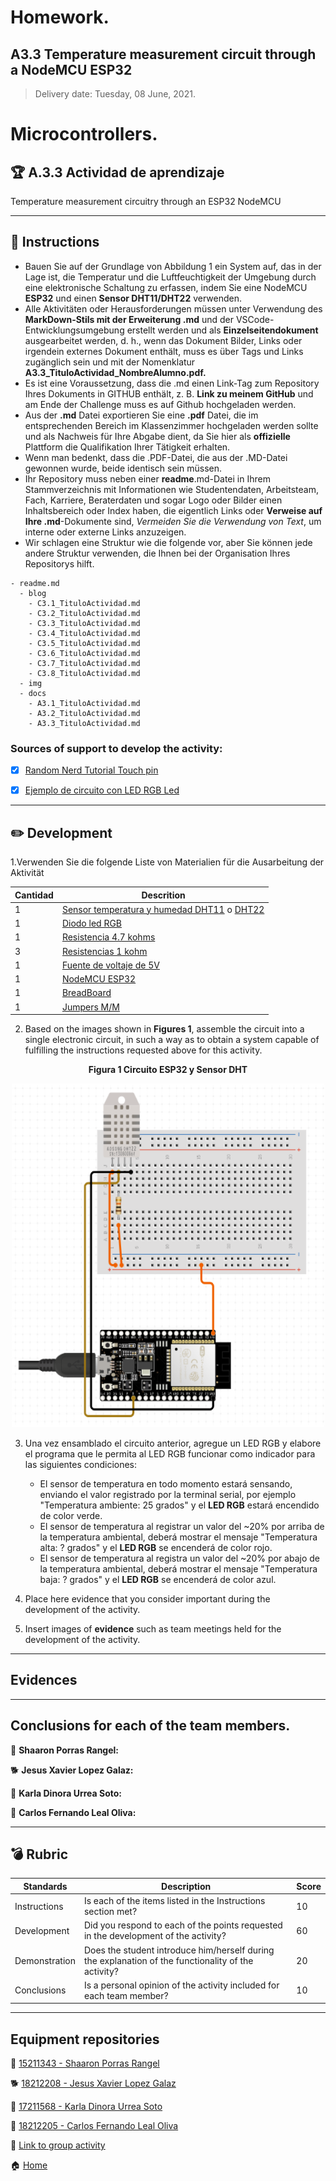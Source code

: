 # **Homework.**  

## A3.3 Temperature measurement circuit through a NodeMCU ESP32

> Delivery date: Tuesday, 08 June, 2021.
> 

# Microcontrollers.

## 🏆 A.3.3 Actividad de aprendizaje

Temperature measurement circuitry through an ESP32 NodeMCU
___

## 📘 Instructions

- Bauen Sie auf der Grundlage von Abbildung 1 ein System auf, das in der Lage ist, die Temperatur und die Luftfeuchtigkeit der Umgebung durch eine elektronische Schaltung zu erfassen, indem Sie eine NodeMCU **ESP32** und einen **Sensor DHT11/DHT22** verwenden.
- Alle Aktivitäten oder Herausforderungen müssen unter Verwendung des **MarkDown-Stils mit der Erweiterung .md** und der VSCode-Entwicklungsumgebung erstellt werden und als **Einzelseitendokument** ausgearbeitet werden, d. h., wenn das Dokument Bilder, Links oder irgendein externes Dokument enthält, muss es über Tags und Links zugänglich sein und mit der Nomenklatur **A3.3_TituloActividad_NombreAlumno.pdf.** 
- Es ist eine Voraussetzung, dass die .md einen Link-Tag zum Repository Ihres Dokuments in GITHUB enthält, z. B. **Link zu meinem GitHub** und am Ende der Challenge muss es auf Github hochgeladen werden.
- Aus der **.md** Datei exportieren Sie eine **.pdf** Datei, die im entsprechenden Bereich im Klassenzimmer hochgeladen werden sollte und als Nachweis für Ihre Abgabe dient, da Sie hier als **offizielle** Plattform die Qualifikation Ihrer Tätigkeit erhalten.
- Wenn man bedenkt, dass die .PDF-Datei, die aus der .MD-Datei gewonnen wurde, beide identisch sein müssen.
- Ihr Repository muss neben einer **readme**.md-Datei in Ihrem Stammverzeichnis mit Informationen wie Studentendaten, Arbeitsteam, Fach, Karriere, Beraterdaten und sogar Logo oder Bilder einen Inhaltsbereich oder Index haben, die eigentlich Links oder **Verweise auf Ihre .md**-Dokumente sind, _Vermeiden Sie die Verwendung von Text_, um interne oder externe Links anzuzeigen.
- Wir schlagen eine Struktur wie die folgende vor, aber Sie können jede andere Struktur verwenden, die Ihnen bei der Organisation Ihres Repositorys hilft.
  
```
- readme.md
  - blog
    - C3.1_TituloActividad.md
    - C3.2_TituloActividad.md
    - C3.3_TituloActividad.md
    - C3.4_TituloActividad.md
    - C3.5_TituloActividad.md
    - C3.6_TituloActividad.md
    - C3.7_TituloActividad.md
    - C3.8_TituloActividad.md
  - img
  - docs
    - A3.1_TituloActividad.md
    - A3.2_TituloActividad.md
    - A3.3_TituloActividad.md
```

### Sources of support to develop the activity:

   - [x] [Random Nerd Tutorial Touch pin](https://randomnerdtutorials.com/esp32-touch-pins-arduino-ide/)

   - [x] [Ejemplo de circuito con LED RGB Led](https://i0.wp.com/saber.patagoniatec.com/wp-content/uploads/2019/07/led-rgb-catodo-anado-comun.jpg)

___

## ✏️ Development

1.Verwenden Sie die folgende Liste von Materialien für die Ausarbeitung der Aktivität

| Cantidad | Descrition                                                                                                                                                                                                                           |
| -------- | ------------------------------------------------------------------------------------------------------------------------------------------------------------------------------------------------------------------------------------- |
| 1        | [Sensor temperatura y humedad DHT11](https://articulo.mercadolibre.com.mx/MLM-664315278-sensor-de-temperatura-y-humedad-dht11-cjumpers-arduino-pic-_JM#position=1&type=item&tracking_id=b203e8cd-c375-429a-9b75-8c57e8b35386) o [DHT22](https://articulo.mercadolibre.com.mx/MLM-608839646-sensor-de-temperatura-y-humedad-dht22-_JM?matt_tool=48904454&matt_word=&matt_source=google&matt_campaign_id=11714912137&matt_ad_group_id=113017550359&matt_match_type=&matt_network=g&matt_device=c&matt_creative=482511924687&matt_keyword=&matt_ad_position=&matt_ad_type=pla&matt_merchant_id=278747651&matt_product_id=MLM608839646&matt_product_partition_id=353037831509&matt_target_id=pla-353037831509&gclid=Cj0KCQjwh_eFBhDZARIsALHjIKf9L1OrV2kbvbHYn_0K_5Fuf7Eq00o5uvaNGMy8vGRpDv8y0LEyPugaAhxaEALw_wcB) |
| 1        | [Diodo led RGB](https://www.steren.com.mx/led-de-colores-rgb.html)                                                                                                                                                                                                                         |
| 1        | [Resistencia 4.7 kohms](https://www.electronicaplugandplay.com/componentes-pasivos/resistencias/resistencias-de-carbon/product/92-resistencia-4-7-k-1-4-watt)                                                                                                                                                                                                                 |
| 3        | [Resistencias 1 kohm](https://agelectronica.lat/pdfs/textos/R/RC.30E12.PDF)                                                                                                                                                                                                                   |
| 1        | [Fuente de voltaje de 5V](https://www.amazon.com.mx/Adaptador-corriente-100-alimentaci%C3%B3n-masajeador/dp/B087LY41PV/ref=asc_df_B087LY41PV/?tag=gledskshopmx-20&linkCode=df0&hvadid=450967569013&hvpos=&hvnetw=g&hvrand=16650618794470437898&hvpone=&hvptwo=&hvqmt=&hvdev=c&hvdvcmdl=&hvlocint=&hvlocphy=9073855&hvtargid=pla-1431055871432&psc=1)                                                                                                                                                                                                               |
| 1        | [NodeMCU ESP32](https://articulo.mercadolibre.com.mx/MLM-587686290-esp32-wifi-bluetooth-42-ble-nodemcu-esp8266-libro-gratis-_JM#position=1&type=item&tracking_id=84a6234b-5016-47eb-9950-39b49846ca72)                                |
| 1        | [BreadBoard](https://www.amazon.com.mx/Deke-Home-Breadboard-distribuci%C3%B3n-electr%C3%B3nica/dp/B086C9HK7V/ref=sr_1_22?__mk_es_MX=%C3%85M%C3%85%C5%BD%C3%95%C3%91&dchild=1&keywords=breadboard&qid=1599003455&sr=8-22)                                                                                                                                                                                                                            |
| 1        | [Jumpers M/M](https://www.amazon.com.mx/ELEGOO-Macho-Hembra-Macho-Macho-Hembra-Hembra-Protoboard/dp/B06ZXSQ5WG/ref=sr_1_1?__mk_es_MX=%C3%85M%C3%85%C5%BD%C3%95%C3%91&dchild=1&keywords=jumper+wires&qid=1599003519&sr=8-1)                                                                                                                                                                                                                           |
       

2. Based on the images shown in **Figures 1**, assemble the circuit into a single electronic circuit, in such a way as to obtain a system capable of fulfilling the instructions requested above for this activity.
  

<p align="center"> 
    <strong>Figura 1 Circuito ESP32 y Sensor DHT</strong></p>
    <p align="center">  
    <img alt="Logo" src="imagenes/C3.x_ESP32_DHT_wiring_bb.png" width=500 height=550>
</p>

3.  Una vez ensamblado el circuito anterior, agregue un LED RGB y elabore el programa que le permita al LED RGB funcionar como indicador para las siguientes condiciones:
    - El sensor de temperatura en todo momento estará sensando, enviando el valor registrado por la terminal serial, por ejemplo "Temperatura ambiente: 25 grados" y el **LED RGB** estará encendido de color verde.
    - El sensor de temperatura al registrar un valor del ~20% por arriba de la temperatura ambiental, deberá mostrar el mensaje "Temperatura alta: ? grados" y el **LED RGB** se encenderá de color rojo.
    - El sensor de temperatura al registra un valor del ~20% por abajo de la temperatura ambiental, deberá mostrar el mensaje "Temperatura baja: ? grados" y el **LED RGB** se encenderá de color azul.


4. Place here evidence that you consider important during the development of the activity.



5. Insert images of **evidence** such as team meetings held for the development of the activity.



___

## Evidences

 

___

## Conclusions for each of the team members.

🥞 **Shaaron Porras Rangel:** 


🐕 **Jesus Xavier Lopez Galaz:** 


🧀 **Karla Dinora Urrea Soto:**


🐶 **Carlos Fernando Leal Oliva:**


___

## 💣 Rubric


| **Standards** | **Description**                                                                                    | **Score** |
| ------------- | -------------------------------------------------------------------------------------------------- | --------- |
| Instructions  | Is each of the items listed in the Instructions section met?                                        | 10        |
| Development   | Did you respond to each of the points requested in the development of the activity?                 | 60        |
| Demonstration | Does the student introduce him/herself during the explanation of the functionality of the activity? | 20        |
| Conclusions   | Is a personal opinion of the activity included for each team member?                                | 10        |


___

## Equipment repositories

🥞 [15211343 - Shaaron Porras Rangel](https://github.com/ShaaronPR/Tareas)

🐕 [18212208 - Jesus Xavier Lopez Galaz](https://github.com/LopezJesus/Sistemas-Programables)

🧀 [17211568 - Karla Dinora Urrea Soto](https://github.com/Karldin11/SistemasProgramables)

🐶 [18212205 - Carlos Fernando Leal Oliva](https://github.com/FernandoOliva18212205/SistemasProgramables)

📁 [Link to group activity](https://github.com/ShaaronPR/Sistemas-Programables/blob/main/A3.3_NombreApellido_Sistematicos.md)


🏠 [Home](https://github.com/ShaaronPR/Sistemas-Programables)


